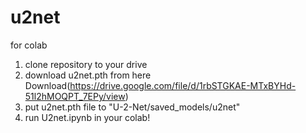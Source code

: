 # u2net
for colab

1. clone repository to your drive
2. download u2net.pth from here Download(https://drive.google.com/file/d/1rbSTGKAE-MTxBYHd-51l2hMOQPT_7EPy/view)
3. put u2net.pth file to "U-2-Net/saved_models/u2net"
4. run U2net.ipynb in your colab!

